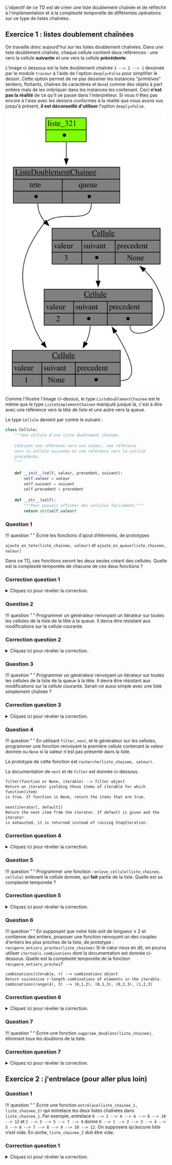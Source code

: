 L'objectif de ce TD est de créer une liste doublement chaînée et de réfléchir à l'implémentation et à la complexité temporelle de différentes opérations sur ce type de listes chaînées.

## Exercice 1 : listes doublement chaînées

On travaille donc aujourd'hui sur les listes doublement chaînées.
Dans une liste doublement chaînée, chaque cellule contient deux références : une vers la cellule **suivante** et une vers la cellule **précédente**.

L'image ci dessous est la liste doublement chaînée `3 --> 2 --> 1` dessinée par le module `traceur` à l'aide de l'option `deeply=False` pour simplifier le dessin.
Cette option permet de ne pas dessiner les instances "primitives" (entiers, flottants, chaînes de caractères et `None`) comme des objets à part entière mais de les imbriquer dans les instances les contenant.
Ceci **n'est pas la réalité** de ce qu'il se passe dans l'interpréteur.
Si vous n'êtes pas encore à l'aise avec les dessins conformes à la réalité que nous avons vus jusqu'à présent, **il est déconseillé d'utiliser** l'option `deeply=False`.

![liste doublement chaînée](liste_doublement_chainee.svg)

Comme l'illustre l'image ci-dessus, le type `ListeDoublementChainee` est le même que le type `ListeSimplementChainee` manipulé jusque là, c'est à dire avec une référence vers la tête de liste et une autre vers la queue.

Le type `Cellule` devient par contre le suivant :

```python
class Cellule:
    """Une cellule d'une liste doublement chaînée.

    Contient une référence vers une valeur, une référence
    vers la cellule suivante et une référence vers la cellule
    précédente.
    """

    def __init__(self, valeur, precedent, suivant):
        self.valeur = valeur
        self.suivant = suivant
        self.precedent = precedent

    def __str__(self):
        """Pour pouvoir afficher des cellules facilement."""
        return str(self.valeur)
```

### Question 1
!!! question " "
    Écrire  les  fonctions  d'ajout  d’éléments, de prototypes 

`ajoute_en_tete(liste_chainee, valeur)` et `ajoute_en_queue(liste_chainee, valeur)`

Dans ce TD, ces fonctions seront les deux seules créant des cellules.
Quelle est la complexité temporelle de chacune de ces deux fonctions ?

###  Correction question 1
<details markdown="1">
<summary>Cliquez ici pour révéler la correction.</summary>

Voici le code de la fonction pour ajouter en tête :

```python
def ajoute_en_tete(liste_chainee, valeur):
    """Ajoute un élément en tête de liste chaînée en temps constant."""

    # Dans tous les cas, la tête doit être une nouvelle cellule.
    liste_chainee.tete = Cellule(valeur, precedent=None, suivant=liste_chainee.tete)

    # Si la liste chaînée n'était pas vide, donc qu'il
    # y avait une queue, il faut mettre à jour l'attribut
    # précédent de l'ancienne tête pour qu'il référence
    # la nouvelle tête.
    if liste_chainee.queue:
        liste_chainee.tete.suivant.precedent = liste_chainee.tete

    # Sinon il faut mettre à jour la queue de la liste chaînée.
    else:
        liste_chainee.queue = liste_chainee.tete
```

Voici le code de la fonction pour ajouter en queue :
```python
def ajoute_en_queue(liste_chainee, valeur):
    """Ajoute un élément en queue de liste chaînée en temps constant."""

    # Dans tous les cas, la queue doit être une nouvelle cellule.
    liste_chainee.queue = Cellule(valeur, suivant=None, precedent=liste_chainee.queue)

    # Si la liste chaînée n'était pas vide, donc qu'il
    # y avait une tête, il faut mettre à jour l'attribut
    # suivant de l'ancienne queue pour qu'il référence
    # la nouvelle queue.
    if liste_chainee.tete:
        liste_chainee.queue.precedent.suivant = liste_chainee.queue

    # Sinon il faut mettre à jour la tête de la liste chaînée
    else:
        liste_chainee.tete = liste_chainee.queue
```

Comme l'indique la docstring, les deux fonctions ont un coût constant, c'est à dire indépendant de la taille de la liste chaînée.
En effet, il n'y a aucune boucle dans ces deux fonctions mais un nombre d'opérations constant quelle que soit la liste chaînée.
</details>

### Question 2
!!! question " "
    Programmer un générateur renvoyant un itérateur sur toutes les cellules de la liste de la tête à la queue.
    Il devra être résistant aux modifications sur la cellule courante.

###  Correction question 2
<details markdown="1">
<summary>Cliquez ici pour révéler la correction.</summary>

Voici le code du générateur :

```python
def recupere_cellules(liste_chainee):
    """Renvoie un itérateur sur toutes les cellules.

    Résistant aux changements sur la cellule courante grâce à la
    sauvegarde du suivant avant le yield.
    """
    cellule_courante = liste_chainee.tete
    while cellule_courante:
        cellule_suivante = cellule_courante.suivant
        yield cellule_courante
        cellule_courante = cellule_suivante
```
</details>

### Question 3
!!! question " "
    Programmer un générateur renvoyant un itérateur sur toutes les cellules de la liste de la queue à la tête.
    Il devra être résistant aux modifications sur la cellule courante.
    Serait-ce aussi simple avec une liste simplement chaînée ?

###  Correction question 3
<details markdown="1">
<summary>Cliquez ici pour révéler la correction.</summary>

Voici le code du générateur :

```python
def recupere_cellules_inversees(liste_chainee):
    """Renvoie un itérateur sur toutes les cellules en ordre inverse.

    Avec une liste doublement chaînée c'est assez simple car nous avons
    accès au précédent de chaque cellule. Dans une liste simplement chaînée,
    il faut nécessairement mémoriser toutes les cellules du début jusqu'à la
    fin, puis parcourir à l'envers.

    Résistant aux changements sur la cellule courante grâce à la
    sauvegarde du précédent avant le yield.
    """
    cellule_courante = liste_chainee.queue
    while cellule_courante:
        cellule_precedente = cellule_courante.precedent
        yield cellule_courante
        cellule_courante = cellule_precedente
```

Correction vidéo des questions 1, 2 et 3 :

<iframe src="https://videos.univ-grenoble-alpes.fr/video/14177-ensimag-bpi-td13-correction-questions-12-et-3/?is_iframe=true" width="640" height="360" style="padding: 0; margin: 0; border:0" allowfullscreen ></iframe>
</details>

### Question 4
!!! question " "
    En utilisant `filter`, `next`, et le générateur sur les cellules, programmer une fonction renvoyant la première cellule contenant la valeur donnée ou `None` si la valeur n'est pas présente dans la liste.

 Le prototype de cette fonction est `recherche(liste_chainee, valeur)`.

La documentation de `next` et de `filter` est donnée ci-dessous.

```console
filter(function or None, iterable) --> filter object
Return an iterator yielding those items of iterable for which function(item)
is true. If function is None, return the items that are true.

next(iterator[, default])
Return the next item from the iterator. If default is given and the iterator
is exhausted, it is returned instead of raising StopIteration.
```

###  Correction question 4
<details markdown="1">
<summary>Cliquez ici pour révéler la correction.</summary>

Voici le code de la fonction `recherche` :

```python
def recherche(liste_chainee, valeur):
    """Renvoie la première cellule contenant la valeur donnée, None si pas trouvée."""

    def teste_valeur(cellule):
        """Cette fonction interne va être utiliser par `filter`."""

        # La variable valeur n'existe pas dans la fonction teste_valeur.
        # Dans ce cas, l'interpréteur va chercher une variable avec ce nom
        # dans la fonction englobante, c'est à dire la fonction `recherche`
        # ici.
        return cellule.valeur == valeur

    # On récupère un itérateur sur toutes les cellules ayant la valeur que l'on
    # cherche grâce à la fonction standard `filter`.
    # Ici il faut bien garder en tête qu'avec des itérateurs nous travaillons de
    # façon "paresseuse" (lazy en anglais), c'est à dire que la liste chaînée
    # n'est pas parcourue tant qu'on ne fait pas d'appels aux fonctions des
    # itérateurs permettant de récupérer le prochain élément.
    iterateur_cellules_filtrees = filter(teste_valeur, recupere_cellules(liste_chainee))

    # On renvoie le premier élément de cet itérateur on None si il est vide
    return next(iterateur_cellules_filtrees, None)
```
</details>

### Question 5
!!! question " "
    Programmer une fonction :
    `enleve_cellule(liste_chainee, cellule)`
    enlevant la cellule donnée, qui **fait** partie de la liste.
    Quelle est sa complexité temporelle ?

###  Correction question 5
<details markdown="1">
<summary>Cliquez ici pour révéler la correction.</summary>

Voici le code de la fonction `enleve_cellule` :

```python
def enleve_cellule(liste_chainee, cellule):
    """Enlève la cellule donnée en temps constant."""

    # Si la cellule enlevée n'est pas la tête, il faut
    # mettre à jour le champ suivant de la cellule
    # précédente.
    if cellule.precedent:
        cellule.precedent.suivant = cellule.suivant

    # Sinon il faut mettre à jour la tête de la liste chaînée.
    else:
        liste_chainee.tete = cellule.suivant

    # Si la cellule enlevée n'est pas la queue, il faut
    # mettre à jour le champ précédent de la cellule
    # suivante.
    if cellule.suivant:
        cellule.suivant.precedent = cellule.precedent

    # Sinon il faut mettre à jour la queue de la liste chaînée.
    else:
        liste_chainee.queue = cellule.precedent
```

Correction vidéo des questions 4 et 5 :

<iframe src="https://videos.univ-grenoble-alpes.fr/video/14178-ensimag-bpi-td13-correction-questions-4-et-5/?is_iframe=true" width="640" height="360" style="padding: 0; margin: 0; border:0" allowfullscreen ></iframe>
</details>

### Question 6
!!! question " "
    En supposant que notre liste soit de longueur ≥ 2 et contienne des entiers, proposer une fonction
    renvoyant un des couples d'entiers les plus proches de la liste, de prototype : `recupere_entiers_proches(liste_chainee)`
    Si le cœur nous en dit, on pourra utiliser `itertools.combinations` dont la documentation est donnée ci-dessous.
    Quelle est la complexité temporelle de la fonction `recupere_entiers_proches`?

```console
combinations(iterable, r) --> combinations object
Return successive r-length combinations of elements in the iterable.
combinations(range(4), 3) --> (0,1,2), (0,1,3), (0,2,3), (1,2,3)
```

###  Correction question 6
<details markdown="1">
<summary>Cliquez ici pour révéler la correction.</summary>

Voici le code de la fonction `recupere_entiers_proches` utilisant `itertools.combinations` et une fonction annexe `recupere_valeurs` :
```python
def recupere_valeurs(liste_chainee):
    """Renvoie un itérateur sur toutes les valeurs."""
    for cellule in recupere_cellules(liste_chainee):
        yield cellule.valeur
```
```python
def recupere_entiers_proches(liste_chainee):
    """Renvoie les deux valeurs (entiers) les plus proches.

    La complexité avec itertools.combinations = A^k_n / k! = n! / k!(n-k)! notée C^k_n
    avant, et maintenant (n,k) mais verticalement, appelé coefficient binomial.
    Ici on a k = 2 donc complexité = n! / 2*(n-2)! = n * (n-1) / 2
    """

    # On crée un itérateur sur toutes les valeurs de la liste chaînée.
    iterateur_valeurs = recupere_valeurs(liste_chainee)

    # On crée un itérateur sur toutes les combinaisons de 2 valeurs.
    iterateur_couples = itertools.combinations(iterateur_valeurs, 2)

    # Ici on utilise une "expression génératrice" qui crée un itérateur
    # comme une fonction génératrice.
    # Néanmoins, comme on le voit ici, pas besoin de créer de fonction avec yield
    # on utilise simplement des parenthèses avec à l'intérieur une structure de la forme:
    # (X for Y in Z)
    # Toutes les valeurs prises par X seront "yieldées" par l'itérateur créé.
    #
    # Ici l'itérateur créé contient des tuples à deux éléments :
    #   - le premier est un entier représentant la distance entre les deux valeurs stockées
    #     dans le deuxième élément
    #   - un tuple à deux éléments représentant deux valeurs
    iterateur_distance_elements = (
        (abs(e1 - e2), (e1, e2)) for e1, e2 in iterateur_couples
    )

    # Pour comprendre la ligne ci-dessous, il faut savoir que par défaut,
    # les tuples python sont ordonnés selon leur premier élément et que donc
    # si on demande à la fonction min le minimum parmi un itérateur de tuples,
    # celle-ci nous renvoie le tuple avec la plus petite première valeur,
    # en l'occurrence le plus petit abs(e1 - e2).
    min_distance_elements = min(iterateur_distance_elements)

    # Le couple le plus proche est simplement le deuxième élément du
    # tuple min trouvé ci-dessus.
    return min_distance_elements[1]
```

Voici une autre version n'utilisant pas `itertools.combinations` mais deux fonctions annexes `recupere_cellules_apres` et `recupere_paires_valeurs` :
```python
def recupere_cellules_apres(cellule):
    """Renvoie un  itérateur sur les cellules après la cellule donnée."""
    cellule_courante = cellule
    while cellule_courante:
        yield cellule_courante
        cellule_courante = cellule_courante.suivant
```
```python
def recupere_paires_valeurs(liste_chainee):
    """Renvoie un  itérateur sur toutes les paires de valeurs."""
    for premiere in recupere_cellules(liste_chainee):
        for deuxieme in recupere_cellules_apres(premiere.suivant):
            yield premiere.valeur, deuxieme.valeur
```
```python
def recupere_entiers_proches_bis(liste_chainee):
    """Renvoie les deux valeurs les plus proches.

    Utilise le fait qu'une distance n'est jamais < 0.
    """

    def distance(paire):
        return abs(paire[0] - paire[1])

    paires = recupere_paires_valeurs(liste_chainee)
    paire_min = next(paires)
    dist_min = distance(paire_min)
    if dist_min == 0:
        return paire_min
    for paire_cour in paires:
        dist_cour = distance(paire_cour)
        if dist_cour == 0:
            return paire_cour
        if dist_cour < dist_min:
            paire_min, dist_min = paire_cour, dist_cour
    return paire_min
```

La complexité temporelle des deux implémentations ci-dessus est la même.
Celle-ci est égale au nombre de combinaisons de taille 2 dans la liste chaînée.
Sachant que le nombre de combinaisons de taille `k` parmi `n` éléments est $\frac{n!}{k!(n-k)!}$ on obtient une complexité de $\frac{n!}{2!(n-2)!} = \frac{n * (n - 1)}{2}$ avec `n` qui est le nombre de cellules dans la liste chaînée.

Dans la version qui n'utilise pas `itertools` on retrouve cette complexité en regardant le code de la fonction `recupere_paires_valeurs` avec ses deux boucles `for` imbriquées.

Correction vidéo de la question 6 :

<iframe src="https://videos.univ-grenoble-alpes.fr/video/14179-ensimag-bpi-td13-correction-question-6/?is_iframe=true" width="640" height="360" style="padding: 0; margin: 0; border:0" allowfullscreen ></iframe>
</details>

### Question 7
!!! question " "
    Écrire une fonction `supprime_doublons(liste_chainee)`, éliminant tous les doublons de la liste.

###  Correction question 7
<details markdown="1">
<summary>Cliquez ici pour révéler la correction.</summary>

Voici le code de la fonction `supprime_doublons` :
```python
def supprime_doublons(liste_chainee):
    """Supprime les éléments en double.

    On utilise un `set` pour savoir si une valeur est en
    double ou non et deux des fonctions déjà implémentées
    pour factoriser le plus possible notre code.
    """
    valeurs_vues = set()  # comme un `dict` mais ne stocke que les clefs
    for cellule in recupere_cellules(liste_chainee):
        if cellule.valeur in valeurs_vues:
            enleve_cellule(liste_chainee, cellule)
        else:
            valeurs_vues.add(cellule.valeur)
```
Correction vidéo de la question 7 :

<iframe src="https://videos.univ-grenoble-alpes.fr/video/14180-ensimag-bpi-td13-correction-question-7/?is_iframe=true" width="640" height="360" style="padding: 0; margin: 0; border:0" allowfullscreen ></iframe>
</details>

## Exercice 2 : j'entrelace (pour aller plus loin)

### Question 1
!!! question " "
    Écrire  une  fonction `entrelace(liste_chainee_1, liste_chainee_2)` qui  entrelace  les  deux  listes chaînées dans `liste_chainee_1`.
    Par  exemple,  entrelace `0 --> 2 --> 4 --> 6 --> 8 --> 10 --> 12`  et  `1 --> 3 --> 5 --> 7 --> 9`  donne `0 --> 1 --> 2 --> 3 --> 4 --> 5 --> 6 --> 7 --> 8 --> 9 --> 10 --> 12`.
    On supposera qu’aucune liste n’est vide.
    En sortie, `liste_chainee_2` doit être vide.

###  Correction question 1
<details markdown="1">
<summary>Cliquez ici pour révéler la correction.</summary>

Voici le code de la fonction `entrelace` :
```python
def entrelace(liste_chainee_1, liste_chainee_2):
    """Entrelace les éléments des deux listes et vide `liste_chainee_2`.

    Après l'entrelacement, cette fonction ajoute tout le reste
    de la plus longue des deux listes chaînées à la fin.
    Cette fonction ne crée pas de nouvelle cellule.

    Pré-condition:
      - les deux listes chaînées sont non vides
    """

    # On commence par prendre un élément sur deux dans chaque liste chaînée.
    iter1, iter2 = recupere_cellules(liste_chainee_1), recupere_cellules(
        liste_chainee_2
    )
    for cellule1, cellule2 in zip(iter1, iter2):
        cellule1.precedent = cellule2.precedent
        cellule2.precedent = cellule1
        cellule2.suivant = cellule1.suivant  ## [***]
        cellule1.suivant = cellule2

    # Ici cellule2 est garantie d'exister car les deux listes chaînées
    # sont non vides et donc on est passé au moins une fois dans la boucle.
    # On le dit à pylint qui ne peut pas le savoir pour qu'il supprime ses
    # warnings :
    # pylint: disable=undefined-loop-variable

    # On va maintenant raccrocher la fin de la liste la plus longue.
    # cellule2 est la dernière cellule de liste_chainee_2 qui a été traitée, et
    # cellule2.suivant est ce qui suivait à l'origine la dernière cellule de
    # liste_chainee traitée (voir [***]). Donc, if cellule2.suivant <=>
    # if "liste_chainee_1 était plus longue que liste_chainee_2"
    if cellule2.suivant:
        # il faut raccrocher la dernière cellule de liste_chainee_2 grâce au précèdent
        # de la première cellule non traitée de liste_chainee_1
        cellule2.suivant.precedent = cellule2
    else:
        # il faut re-accrocher la fin de liste_chainee_2
        cellule2.suivant = next(iter2, None)
        # et ne pas oublier de changer la queue de liste_chainee_1
        liste_chainee_1.queue = liste_chainee_2.queue

    # On vide la deuxième liste chaînée.
    liste_chainee_2.tete, liste_chainee_2.queue = None, None
```

La complexité temporelle de cette fonction est égale à la longueur de la plus petite des deux listes.
En effet, la boucle d'entrelacement qui itère sur le résultat de `zip` s'arrête dès que l'un deux itérateurs a été complètement consommé.
Et grâce au chaînage des éléments, le "raccrochage" qui a lieu après la boucle d'entrelacement se fait en temps constant (la preuve dans le code qui ne contient aucune boucle).
</details>

